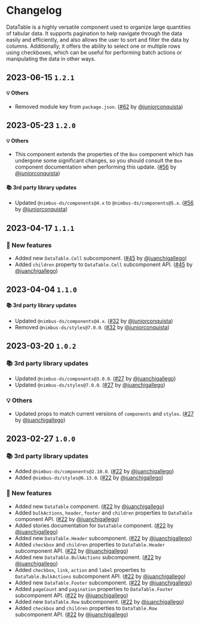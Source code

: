 # Changelog

DataTable is a highly versatile component used to organize large quantities of tabular data. It supports pagination to help navigate through the data easily and efficiently, and also allows the user to sort and filter the data by columns. Additionally, it offers the ability to select one or multiple rows using checkboxes, which can be useful for performing batch actions or manipulating the data in other ways.

## 2023-06-15 `1.2.1`

#### 💡 Others

- Removed module key from `package.json`. ([#62](https://github.com/TiendaNube/nimbus-patterns/pull/62) by [@juniorconquista](https://github.com/juniorconquista))

## 2023-05-23 `1.2.0`

#### 💡 Others

- This component extends the properties of the `Box` component which has undergone some significant changes, so you should consult the `Box` component documentation when performing this update. ([#56](https://github.com/TiendaNube/nimbus-patterns/pull/56) by [@juniorconquista](https://github.com/juniorconquista))

#### 📚 3rd party library updates

- Updated `@nimbus-ds/components@4.x` to `@nimbus-ds/components@5.x`. ([#56](https://github.com/TiendaNube/nimbus-patterns/pull/56) by [@juniorconquista](https://github.com/juniorconquista))

## 2023-04-17 `1.1.1`

### 🎉 New features

- Added new `DataTable.Cell` subcomponent. ([#45](https://github.com/TiendaNube/nimbus-patterns/pull/45) by [@juanchigallego](https://github.com/juanchigallego))
- Added `children` property to `DataTable.Cell` subcomponent API. ([#45](https://github.com/TiendaNube/nimbus-patterns/pull/45) by [@juanchigallego](https://github.com/juanchigallego))

## 2023-04-04 `1.1.0`

#### 📚 3rd party library updates

- Updated `@nimbus-ds/components@4.x`. ([#32](https://github.com/TiendaNube/nimbus-patterns/pull/32) by [@juniorconquista](https://github.com/juniorconquista))
- Removed `@nimbus-ds/styles@7.0.0`. ([#32](https://github.com/TiendaNube/nimbus-patterns/pull/32) by [@juniorconquista](https://github.com/juniorconquista))

## 2023-03-20 `1.0.2`

### 📚 3rd party library updates

- Updated `@nimbus-ds/components@3.0.0`. ([#27](https://github.com/TiendaNube/nimbus-patterns/pull/27) by [@juanchigallego](https://github.com/juanchigallego))
- Updated `@nimbus-ds/styles@7.0.0`. ([#27](https://github.com/TiendaNube/nimbus-patterns/pull/27) by [@juanchigallego](https://github.com/juanchigallego))

### 💡 Others

- Updated props to match current versions of `components` and `styles`. ([#27](https://github.com/TiendaNube/nimbus-patterns/pull/27) by [@juanchigallego](https://github.com/juanchigallego))

## 2023-02-27 `1.0.0`

### 📚 3rd party library updates

- Added `@nimbus-ds/components@2.10.0`. ([#22](https://github.com/TiendaNube/nimbus-patterns/pull/22) by [@juanchigallego](https://github.com/juanchigallego))
- Added `@nimbus-ds/styles@6.13.0`. ([#22](https://github.com/TiendaNube/nimbus-patterns/pull/22) by [@juanchigallego](https://github.com/juanchigallego))

### 🎉 New features

- Added new `DataTable` component. ([#22](https://github.com/TiendaNube/nimbus-patterns/pull/22) by [@juanchigallego](https://github.com/juanchigallego))
- Added `bulkActions`, `header`, `footer` and `children` properties to `DataTable` component API. ([#22](https://github.com/TiendaNube/nimbus-patterns/pull/22) by [@juanchigallego](https://github.com/juanchigallego))
- Added stories documentation for `DataTable` component. ([#22](https://github.com/TiendaNube/nimbus-patterns/pull/22) by [@juanchigallego](https://github.com/juanchigallego))
- Added new `DataTable.Header` subcomponent. ([#22](https://github.com/TiendaNube/nimbus-patterns/pull/22) by [@juanchigallego](https://github.com/juanchigallego))
- Added `checkbox` and `children` properties to `DataTable.Header` subcomponent API. ([#22](https://github.com/TiendaNube/nimbus-patterns/pull/22) by [@juanchigallego](https://github.com/juanchigallego))
- Added new `DataTable.BulkActions` subcomponent. ([#22](https://github.com/TiendaNube/nimbus-patterns/pull/22) by [@juanchigallego](https://github.com/juanchigallego))
- Added `checkbox`, `link`, `action` and `label` properties to `DataTable.BulkActions` subcomponent API. ([#22](https://github.com/TiendaNube/nimbus-patterns/pull/22) by [@juanchigallego](https://github.com/juanchigallego))
- Added new `DataTable.Footer` subcomponent. ([#22](https://github.com/TiendaNube/nimbus-patterns/pull/22) by [@juanchigallego](https://github.com/juanchigallego))
- Added `pageCount` and `pagination` properties to `DataTable.Footer` subcomponent API. ([#22](https://github.com/TiendaNube/nimbus-patterns/pull/22) by [@juanchigallego](https://github.com/juanchigallego))
- Added new `DataTable.Row` subcomponent. ([#22](https://github.com/TiendaNube/nimbus-patterns/pull/22) by [@juanchigallego](https://github.com/juanchigallego))
- Added `checkbox` and `children` properties to `DataTable.Row` subcomponent API. ([#22](https://github.com/TiendaNube/nimbus-patterns/pull/22) by [@juanchigallego](https://github.com/juanchigallego))
